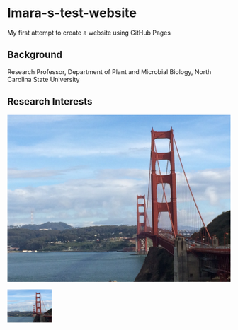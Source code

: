 # Imara-s-test-website
My first attempt to create a website using GitHub Pages
## Background
Research Professor, Department of Plant and Microbial Biology,
North Carolina State University 
## Research Interests
![](assets/01ab7818354378e5a3f06fb8064d7c4adb122bb401.jpg)

<img src="assets/01ab7818354378e5a3f06fb8064d7c4adb122bb401.jpg" width="100">
